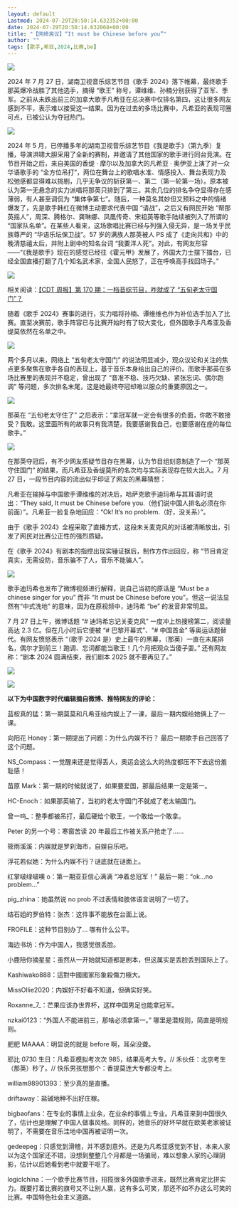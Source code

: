 ```yaml
---
layout: default
Lastmod: 2024-07-29T20:50:14.632352+00:00
date: 2024-07-29T20:50:14.632068+00:00
title: "【网络民议】“It must be Chinese before you”"
author: ""
tags: [歌手,希亚,2024,比赛,be]
---
```


![](https://images.weserv.nl/?url=https%3A//chinadigitaltimes.net/chinese/files/2024/07/image-1722097842019.png)

2024 年 7 月 27 日，湖南卫视音乐综艺节目《歌手 2024》落下帷幕，最终歌手那英爆冷战胜了其他选手，摘得 “歌王” 称号，谭维维、孙楠分别获得了亚军、季军。之前从未跌出前三的加拿大歌手凡希亚在总决赛中仅排名第四，这让很多网友感到不平，表示难以接受这一结果。因为在过去的多场比赛中，凡希亚的表现可圈可点，已被公认为夺冠热门。

![](https://images.weserv.nl/?url=https%3A//chinadigitaltimes.net/chinese/files/2024/07/image-1722108181758.png)

2024 年 5 月，已停播多年的湖南卫视音乐综艺节目《我是歌手》（第九季）复播，导演洪啸大胆采用了全新的赛制，并邀请了其他国家的歌手进行同台竞演。在节目开始之后，来自美国的香缇 · 摩尔以及加拿大的凡希亚 · 奥伊亚上演了对一众华语歌手的 “全方位吊打”，两位在舞台上的歌唱水准、情感投入、舞台表现力及松弛感都显得难以挑剔，几乎无争议的斩获第一、第二（第一轮第一场）。原本被认为第一无悬念的实力派唱将那英只排到了第三。其余几位的排名争夺显得存在感薄弱，有人甚至调侃为 “集体争第七”。随后，一种莫名其妙但又预料之中的情绪爆发了，先是歌手韩红在微博主动要求代表中国 “请战”，之后又有网民开始 “帮那英摇人”，周深、腾格尔、龚琳娜、凤凰传奇、宋祖英等歌手陆续被列入了所谓的 “国家队名单”。在某些人看来，这场歌唱比赛已经与列强入侵无异，是一场关乎民族尊严的 “华语乐坛保卫战”。57 岁的满族人那英被人 PS 成了《走向共和》中的晚清慈禧太后，并附上剧中的知名台词 “我要洋人死”。对此，有网友形容——“《我是歌手》现在的感觉已经往《霍元甲》发展了，外国大力士摆下擂台，已经全国直播打翻了几个知名武术家，全国人民怒了，正在呼唤高手找回场子。”

![](https://images.weserv.nl/?url=https%3A//chinadigitaltimes.net/chinese/files/2024/05/image-1716032812149.png)

相关阅读：[【CDT 周报】第 170 期：一档音综节目，咋就成了 “五旬老太守国门”？](https://chinadigitaltimes.net/chinese/707923.html "【CDT周报】第170期：一档音综节目，咋就成了“五旬老太守国门”？")

随着《歌手 2024》赛事的进行，实力唱将孙楠、谭维维也作为补位选手加入了比赛。直至决赛前，歌手阵容已与比赛开始时有了较大变化，但外国歌手凡希亚及香缇莫依然在名单之中。

![](https://images.weserv.nl/?url=https%3A//chinadigitaltimes.net/chinese/files/2024/07/image-1722098633019.png)

两个多月以来，网络上 “五旬老太守国门” 的说法明显减少，观众议论和关注的焦点更多聚焦在歌手各自的表现上，基于音乐本身给出自己的评价。而歌手那英在多场比赛里的表现并不稳定，曾出现了 “音准不稳、技巧欠缺、紧张忘词、偶尔跑调” 等问题，多次排名末尾，这是她最终夺冠却难以服众的重要原因之一。

![](https://images.weserv.nl/?url=https%3A//chinadigitaltimes.net/chinese/files/2024/07/image-1722099121162.png)

那英在 “五旬老太守住了” 之后表示：“拿冠军就一定会有很多的负面，你敢不敢接受？我敢。这里面所有的故事只有我清楚，我要感谢我自己，也要感谢在座的每位歌手。”

![](https://images.weserv.nl/?url=https%3A//chinadigitaltimes.net/chinese/files/2024/07/image-1722109662775.png)

在那英夺冠后，有不少网友质疑节目存在黑幕，认为节目组刻意制造了一个 “那英守住国门” 的结果，而凡希亚及香缇莫所的名次均与实际表现存在较大出入。7 月 27 日，一段节目内容的流出似乎印证了网友的黑幕猜想：

凡希亚在输掉与中国歌手谭维维的对决后，哈萨克歌手迪玛希与其耳语时说出：“They said, It must be Chinese before you.（他们说中国人排名必须在你前面）”。凡希亚一脸复杂地回应：“Ok! It’s no problem.（好，没关系）”。

由于《歌手 2024》全程采取了直播方式，这段未关麦克风的对话被清晰放出，引发了网民对比赛公正性的强烈质疑。

在《歌手 2024》有剧本的指控出现实锤证据后，制作方作出回应，称 “节目肯定真实，无需设防，音乐骗不了人，音乐不能骗人”。

![](https://images.weserv.nl/?url=https%3A//chinadigitaltimes.net/chinese/files/2024/07/image-1722102008508.png)

歌手迪玛希也发布了微博视频进行解释，说自己当初的原话是 “Must be a chinese singer for you” 而非 “It must be Chinese before you”。但这一说法显然有“中式洗地” 的意味，因为在原视频中，迪玛希 “be” 的发音非常明显。

7 月 27 日上午，微博话题 “# 迪玛希忘记关麦克风” 一度冲上热搜榜第二，阅读量高达 2.3 亿。但在几小时后它便被 “# 巴黎开幕式”、“# 中国首金” 等奥运话题替代。有网友愤怒表示 “（歌手 2024 是）史上最牛的黑幕，（那英）一直在末尾排名，偶尔才到前三！跑调、忘词都能当歌王！几个月把观众当傻子耍。” 还有网友称：“剧本 2024 圆满结束，我们剧本 2025 就不要再见了。”

![](https://images.weserv.nl/?url=https%3A//chinadigitaltimes.net/chinese/files/2024/07/image-1722109205101.png)

  

![](https://images.weserv.nl/?url=https%3A//chinadigitaltimes.net/chinese/files/2024/07/image-1722109224537.png)

**以下为中国数字时代编辑摘自微博、推特网友的评论：**

蓝桉真的猛：第一期莫莫和凡希亚给内娱上了一课，最后一期内娱给她俩上了一课。

向阳花 Honey：第一期提出了问题：为什么内娱不行？ 最后一期歌手自己回答了这个问题。

NS\_Compass：一觉醒来还是觉得丢人，奥运会这么大的热度都压不下去这份羞耻感！

苗原 Mark：第一期的时候就说了，如果要爱国，那最后结果一定是第一。

HC-Enoch：如果那英输了，当初的老太守国门不就成了老太输国门。

曾一呜\_：整季都被吊打，最后硬给个歌王，一个敢给一个敢拿。

Peter 的另一个号：寒窗苦读 20 年最后工作被关系户抢走了……

筱雨溪溪：内娱就是罗刹海市，自娱自乐吧。

浮花若似她：为什么内娱不行？谜底就在谜面上。

红掌啵绿啵噢 o：第一期亚亚信心满满 “冲着总冠军！” 最后一期：“ok…no problem…”

pig\_zhina：她虽然说 no prob 不过表情和肢体语言说明了一切了。

结石姐的罗伯特：张杰：这件事不能放在台面上说。

FROFILE：这种节目别办了… 哪有什么公平。

海边书坊：作为中国人，我感觉很丢脸。

小鹿陪你摘星星：虽然从一开始就知道都是剧本，但这属实是丢脸丢到国际上了。

Kashiwako888：這對中國國家形象殺傷力極大。

MissOllie2020：内娱好不好看不知道，但确实好笑。

Roxanne\_7\_：芒果应该办世界杯，这样中国男足也能拿冠军。

nzkai0123：“外国人不能进前三，那啥必须拿第一。” 哪里是潜规则，简直是明规则。

肥肥 MAAAA：明显说的就是 before 啊，耳朵没聋。

耶比 0730 生日：凡希亚模拟考次次 985，结果高考大专。// 禾伙任：北京考生（那英）秒了。// 快乐男孩想那个：香提莫连大专都没考上。

william98901393：至少真的是直播。

driftaway：盐碱地种不出好庄稼。

bigbaofans：在专业的事情上业余，在业余的事情上专业。凡希亚来到中国很久了，估计也是理解了中国人做事风格。同样的，她音乐的好坏早就在欧美老家被证明了，不需要在音乐洼地中国再被证明一次。

gedeepeg：只感觉到滑稽，并不感到意外。还是为凡希亚感觉到不甘，本来人家以为这个国家还不错，没想到整整几个月都是一场骗局，难以想象人家的心理阴影，估计以后她看到老中就要干呕了。

logiclchina：一个歌手比赛节目，招揽很多外国歌手进来，既然比赛肯定比拼实力。既要打着比赛的旗号又不让别人赢，这有多么可笑，那还不如不办这么可笑的比赛。中国特色社会主义道路。

